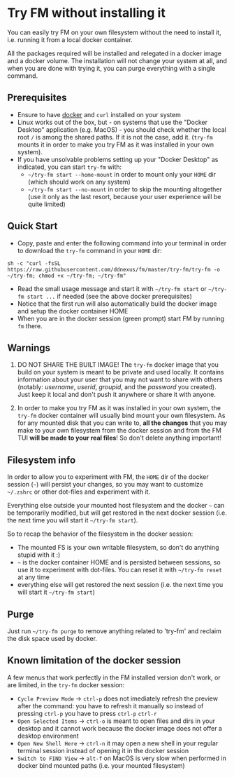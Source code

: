 # Try FM without installing it

You can easily try FM on your own filesystem without the need to install it, i.e. running it from a local docker container.

All the packages required will be installed and relegated in a docker image and a docker volume. The installation will not change your system at all, and when you are done with trying it, you can purge everything with a single command.

## Prerequisites

- Ensure to have [docker](https://www.docker.com) and `curl` installed on your system
- Linux works out of the box, but - on systems that use the "Docker Desktop" application (e.g. MacOS) - you should check whether the local root `/` is among the shared paths. If it is not the case, add it. (`try-fm` mounts it in order to make you try FM as it was installed in your own system).
- If you have unsolvable problems setting up your "Docker Desktop" as indicated, you can start `try-fm` with:
  - `~/try-fm start --home-mount` in order to mount only your `HOME` dir (which should work on any system)
  - `~/try-fm start --no-mount` in order to skip the mounting altogether (use it only as the last resort, because your user experience will be quite limited)

## Quick Start

- Copy, paste and enter the following command into your terminal in order to download the `try-fm` command in your `HOME` dir:

```
sh -c "curl -fsSL https://raw.githubusercontent.com/ddnexus/fm/master/try-fm/try-fm -o ~/try-fm; chmod +x ~/try-fm; ~/try-fm"
```

- Read the small usage message and start it with `~/try-fm start` or `~/try-fm start ...` if needed (see the above docker prerequisites)
- Notice that the first run will also automatically build the docker image and setup the docker container HOME
- When you are in the docker session (green prompt) start FM by running `fm` there.

## Warnings

1. DO NOT SHARE THE BUILT IMAGE! The `try-fm` docker image that you build on your system is meant to be private and used locally. It contains information about your user that you may not want to share with others (notably: _username_, _userid_, _groupid_, and the _password_ you created). Just keep it local and don't push it anywhere or share it with anyone.

2. In order to make you try FM as it was installed in your own system, the `try-fm` docker container will usually bind mount your own filesystem. As for any mounted disk that you can write to, __all the changes__ that you may make to your own filesystem from the docker session and from the FM TUI __will be made to your real files__! So don't delete anything important!

## Filesystem info

In order to allow you to experiment with FM, the `HOME` dir of the docker session (`~`) will persist your changes, so you may want to customize `~/.zshrc` or other dot-files and experiment with it.

Everything else outside your mounted host filesystem and the docker `~` can be temporarily modified, but will get restored in the next docker session (i.e. the next time you will start it `~/try-fm start`).

So to recap the behavior of the filesystem in the docker session:

- The mounted FS is your own writable filesystem, so don't do anything stupid with it :)
- `~` is the docker container HOME and is persisted between sessions, so use it to experiment with dot-files. You can reset it with `~/try-fm reset` at any time
- everything else will get restored the next session (i.e. the next time you will start it `~/try-fm start`)

## Purge

Just run `~/try-fm purge` to remove anything related to 'try-fm' and reclaim the disk space used by docker.

## Known limitation of the docker session

A few menus that work perfectly in the FM installed version don't work, or are limited, in the `try-fm` docker session:

- `Cycle Preview Mode` -> `ctrl-p` does not imediately refresh the preview after the command: you have to refresh it manually so instead of pressing `ctrl-p` you have to press `ctrl-p` `ctrl-r`
- `Open Selected Items` -> `ctrl-o` is meant to open files and dirs in your desktop and it cannot work because the docker image does not offer a desktop environment
- `Open New Shell Here` -> `ctrl-n` it may open a new shell in your regular terminal session instead of opening it in the docker session
- `Switch to FIND View` -> `alt-f` on MacOS is very slow when performed in docker bind mounted paths (i.e. your mounted filesystem)
